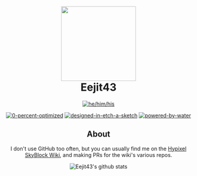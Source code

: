 <h1 align = "center">
	<img src="https://cdn.discordapp.com/attachments/835639665247780865/901295640674455612/Soft_Pride_Flag_Rotated.jpg" width="200" height="200">
	<br>
	Eejit43
</h1>

<div align="center">

[![he/him/his](https://img.shields.io/badge/Pronouns:-He/Him/His-blue?style=for-the-badge)](https://img.shields.io)
	
[![0-percent-optimized](https://forthebadge.com/images/badges/0-percent-optimized.svg)](https://forthebadge.com)
[![designed-in-etch-a-sketch](https://forthebadge.com/images/badges/designed-in-etch-a-sketch.svg)](https://forthebadge.com)
[![powered-by-water](https://forthebadge.com/images/badges/powered-by-water.svg)](https://forthebadge.com)

## About

I don't use GitHub too often, but you can usually find me on the [Hypixel SkyBlock Wiki](https://hypixel-skyblock.fandom.com/wiki/Hypixel_SkyBlock_Wiki), and making PRs for the wiki's various repos.
  
![Eejit43's github stats](https://github-readme-stats.vercel.app/api?username=Eejit43&count_private=true&show_icons=true&theme=gotham)

</div>

